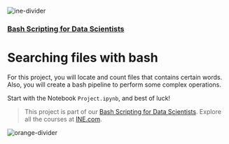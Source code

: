 ![ine-divider](https://user-images.githubusercontent.com/7065401/92672068-398e8080-f2ee-11ea-82d6-ad53f7feb5c0.png)

### [Bash Scripting for Data Scientists](https://my.ine.com/course/bash-scripting-for-data-scientists/3db142b4-a117-4d83-9588-dc0ed0d37d38)

# Searching files with bash

For this project, you will locate and count files that contains certain words. Also, you will create a bash pipeline to perform some complex operations.


Start with the Notebook `Project.ipynb`, and best of luck!

> This project is part of our [Bash Scripting for Data Scientists](https://my.ine.com/course/bash-scripting-for-data-scientists/3db142b4-a117-4d83-9588-dc0ed0d37d38). Explore all the courses at [INE.com](https://ine.com/).

![orange-divider](https://user-images.githubusercontent.com/7065401/92672455-187a5f80-f2ef-11ea-890c-40be9474f7b7.png)
